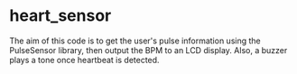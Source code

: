# heart_sensor
The aim of this code is to get the user's pulse information using the PulseSensor library, then output the BPM to an LCD display.  Also, a buzzer plays a tone once heartbeat is detected.
